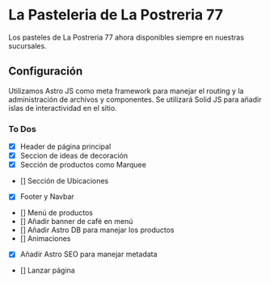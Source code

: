 # La Pasteleria de La Postreria 77

Los pasteles de La Postreria 77 ahora disponibles siempre en nuestras sucursales.

## Configuración

Utilizamos Astro JS como meta framework para manejar el routing y la administración de archivos y componentes. Se utilizará Solid JS para añadir islas de interactividad en el sitio.

### To Dos
- [X] Header de página principal
- [X] Seccion de ideas de decoración
- [X] Sección de productos como Marquee
- [] Sección de Ubicaciones
- [X] Footer y Navbar
- [] Menú de productos
- [] Añadir banner de café en menú
- [] Añadir Astro DB para manejar los productos
- [] Animaciones
- [X] Añadir Astro SEO para manejar metadata
- [] Lanzar página
